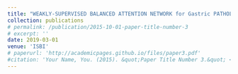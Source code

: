 ```yaml
---
title: "WEAKLY-SUPERVISED BALANCED ATTENTION NETWORK for Gastric PATHOLOGy image LOCALIZATION and classification"
collection: publications
# permalink: /publication/2015-10-01-paper-title-number-3
# excerpt: ''
date: 2019-03-01
venue: 'ISBI'
# paperurl: 'http://academicpages.github.io/files/paper3.pdf'
#citation: 'Your Name, You. (2015). &quot;Paper Title Number 3.&quot; <i>Journal 1</i>. 1(3).'
---
```


